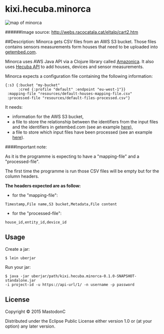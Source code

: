 # kixi.hecuba.minorca
![map of minorca](http://webs.racocatala.cat/eltalp/cart2.Armstrong1752.jpg)

######Image source: http://webs.racocatala.cat/eltalp/cart2.htm

##Description:
Minorca gets CSV files from an AWS S3 bucket. Those files contains sensors measurements form houses that need to be uploaded into [getembed.com](http://www.getembed.com/).

Minorca uses AWS Java API via a Clojure library called [Amazonica](https://github.com/mcohen01/amazonica). It also uses [Hecuba API](https://github.com/MastodonC/kixi.hecuba/blob/master/doc/api.md) to add houses, devices and sensor measurements.

Minorca expects a configuration file containing the following information:
```
{:s3 {:bucket "my-bucket"
      :cred {:profile "default" :endpoint "eu-west-1"}}
 :mapping-file "resources/default-houses-mapping-file.csv"
 :processed-file "resources/default-files-processed.csv"}
```
It needs:
* information for the AWS S3 bucket,
* a file to store the relationship between the identifiers from the input files and the identifiers in getembed.com (see an example [here](https://github.com/MastodonC/kixi.hecuba.minorca/blob/master/resources/default-houses-mapping.csv)),
* a file to store which input files have been processed (see an example [here](https://github.com/MastodonC/kixi.hecuba.minorca/blob/master/resources/default-files-processed.csv)).


####Important note:

As it is the programme is expecting to have a "mapping-file" and a "processed-file".

The first time the programme is run those CSV files will be empty but for the column headers.

__The headers expected are as follow:__

* for the "mapping-file":

`Timestamp,File name,S3 bucket,Metadata,File content`

* for the "processed-file":

`house_id,entity_id,device_id`


## Usage
Create a jar:

`$ lein uberjar`

Run your jar:
```
$ java -jar uberjar/path/kixi.hecuba.minorca-0.1.0-SNAPSHOT-standalone.jar
-i project-id -u https://api-url/1/ -n username -p password
```

## License

Copyright © 2015 MastodonC

Distributed under the Eclipse Public License either version 1.0 or (at
your option) any later version.
